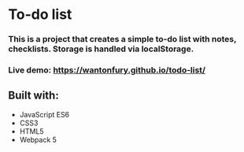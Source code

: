 # To-do list

### This is a project that creates a simple to-do list with notes, checklists. Storage is handled via localStorage.
### Live demo: https://wantonfury.github.io/todo-list/

## Built with:
- JavaScript ES6
- CSS3
- HTML5
- Webpack 5